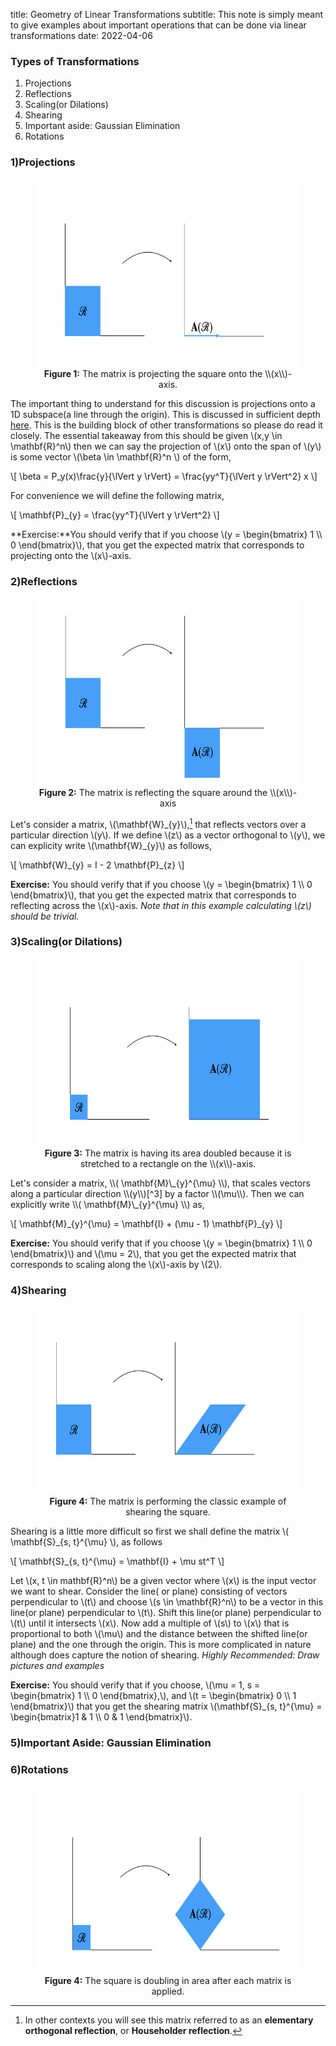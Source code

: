 title: Geometry of Linear Transformations
subtitle: This note is simply meant to give examples about important operations that can be done via linear transformations
date: 2022-04-06

### Types of Transformations 
<ol>
    <li>Projections</li>
    <li>Reflections</li>
    <li>Scaling(or Dilations)</li>
    <li>Shearing</li>
    <li>Important aside: Gaussian Elimination</li>
    <li>Rotations</li>
</ol>

### 1)Projections

<figure align="center">
  <img src="/server/static/img/projection_geo.png" alt=":(" width="600" height="300"/>
  <figcaption> <b>Figure 1:</b> The matrix is projecting the square onto the \\(x\\)-axis.</figcaption>
</figure>

The important thing to understand for this discussion is projections onto a 1D subspace(a line through the origin). This is discussed in sufficient depth [here](/pages/projections). This is the building block of other transformations so please do read it closely. The essential takeaway from this should be given \\(x,y \in \mathbf{R}^n\\) then we can say the projection of \\(x\\) onto the span of \\(y\\) is some vector \\(\beta \in \mathbf{R}^n \\) of the form,

\\[
    \beta = P_y(x)\frac{y}{\lVert y \rVert} = \frac{yy^T}{\lVert y \rVert^2} x
\\]

For convenience we will define the following matrix,

\\[
    \mathbf{P}_{y} = \frac{yy^T}{\lVert y \rVert^2}
\\]

**Exercise:**You should verify that if you choose \\(y = \begin{bmatrix} 1 \\\\ 0 \end{bmatrix}\\), that you get the expected matrix that corresponds to projecting onto the \\(x\\)-axis.


### 2)Reflections

<figure align="center">
  <img src="/server/static/img/reflection.png" alt=":(" width="600" height="300"/>
  <figcaption> <b>Figure 2:</b> The matrix is reflecting the square around the \\(x\\)-axis</figcaption>
</figure>

Let's consider a matrix, \\(\mathbf{W}_{y}\\),[^2] that reflects vectors over a particular direction \\(y\\). If we define \\(z\\) as a vector orthogonal to \\(y\\), we can explicity write \\(\mathbf{W}\_{y}\\) as follows,

\\[
   \mathbf{W}\_{y} = I - 2 \mathbf{P}_{z} 
\\]

**Exercise:** You should verify that if you choose \\(y = \begin{bmatrix} 1 \\\\ 0 \end{bmatrix}\\), that you get the expected matrix that corresponds to reflecting across the \\(x\\)-axis. *Note that in this example calculating \\(z\\) should be trivial.*

### 3)Scaling(or Dilations)

<figure align="center">
  <img src="/server/static/img/scaling.png" alt=":(" width="600" height="300"/>
  <figcaption> <b>Figure 3:</b> The matrix is having its area doubled because it is stretched to a rectangle on the \\(x\\)-axis.</figcaption>
</figure>
Let's consider a matrix, \\( \mathbf{M}\_{y}^{\mu} \\), that scales vectors along a particular direction \\(y\\)[^3] by a factor \\(\mu\\). Then we can explicitly write \\( \mathbf{M}\_{y}^{\mu} \\) as,

\\[
    \mathbf{M}\_{y}^{\mu} = \mathbf{I} + (\mu - 1) \mathbf{P}_{y}
\\]

**Exercise:** You should verify that if you choose \\(y = \begin{bmatrix} 1 \\\\ 0 \end{bmatrix}\\) and \\(\mu = 2\\), that you get the expected matrix that corresponds to scaling along the \\(x\\)-axis by \\(2\\).


### 4)Shearing

<figure align="center">
  <img src="/server/static/img/shear.png" alt=":(" width="600" height="300"/>
  <figcaption> <b>Figure 4:</b> The matrix is performing the classic example of shearing the square.</figcaption>
</figure>

Shearing is a little more difficult so first we shall define the matrix \\( \mathbf{S}_{s, t}^{\mu} \\), as follows

\\[
    \mathbf{S}_{s, t}^{\mu} = \mathbf{I} + \mu st^T
\\]

Let \\(x, t \in mathbf{R}^n\\) be a given vector where \\(x\\) is the input vector we want to shear. Consider the line( or plane) consisting of vectors perpendicular to \\(t\\) and choose \\(s \in \mathbf{R}^n\\) to be a vector in this line(or plane) perpendicular to \\(t\\). Shift this line(or plane) perpendicular to \\(t\\) until it intersects \\(x\\). Now add a multiple of \\(s\\) to \\(x\\) that is proportional to both \\(\mu\\) and the distance between the shifted line(or plane) and the one through the origin. This is more complicated in nature although does capture the notion of shearing. *Highly Recommended: Draw pictures and examples*

**Exercise:** You should verify that if you choose, \\(\mu = 1, s = \begin{bmatrix} 1 \\\\ 0 \end{bmatrix},\\), and \\(t = \begin{bmatrix} 0 \\\\ 1 \end{bmatrix}\\) that you get the shearing matrix \\(\mathbf{S}_{s, t}^{\mu} = \begin{bmatrix}1 & 1 \\\\ 0 & 1 \end{bmatrix}\\).


### 5)Important Aside: Gaussian Elimination
### 6)Rotations

<figure align="center">
  <img src="/server/static/img/rotation.png" alt=":(" width="600" height="300"/>
  <figcaption> <b>Figure 4:</b> The square is doubling in area after each matrix is applied.</figcaption>
</figure>

[^1]: This note is largely inspired by a [note](https://people.eecs.berkeley.edu/~wkahan/MathH110/geo.pdf) written by UC Berkeley professor William Kahan who actually won the Turing Award! Also, we have some notation and terminology differences from Kahan's note so be careful if cross-referencing.
[^2]: In other contexts you will see this matrix referred to as an **elementary orthogonal reflection**, or **Householder reflection**.
[^3]: In one dimension we can reflect over a dimension, in two dimensions we reflect over a plane, and in \\(n\\) dimensions we reflect over a surface of dimension \\(n-1\\) that is often referred to as a **hyperplane**. Critically a hyperplane is characterized by the vector normal to it. Essentially what is referred to as \\(z\\) is usually given.
